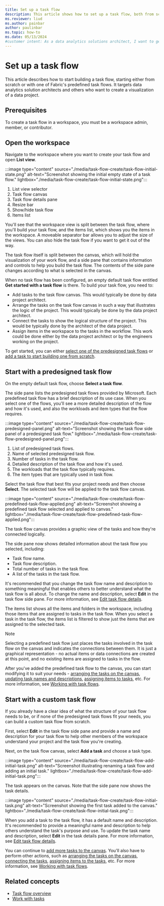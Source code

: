 ```yaml
---
title: Set up a task flow
description: This article shows how to set up a task flow, both from scratch and by using one of Fabric's predesigned task flows.
ms.reviewer: liud
ms.author: painbar
author: paulinbar
ms.topic: how-to
ms.date: 05/13/2024
#customer intent: As a data analytics solutions architect, I want to get started using a task flow to design my data analytics solution.
---
```


# Set up a task flow

This article describes how to start building a task flow, starting either from scratch or with one of Fabric's predefined task flows. It targets data analytics solution architects and others who want to create a visualization of a data project.

## Prerequisites

To create a task flow in a workspace, you must be a workspace admin, member, or contributor.

## Open the workspace

Navigate to the workspace where you want to create your task flow and open **List view**.

:::image type="content" source="./media/task-flow-create/task-flow-initial-state.png" alt-text="Screenshot showing the initial empty state of a task flow." lightbox="./media/task-flow-create/task-flow-initial-state.png":::

1. List view selector
1. Task flow canvas
1. Task flow details pane
1. Resize bar
1. Show/hide task flow
1. Items list

You'll see that the workspace view is split between the task flow, where you'll build your task flow, and the items list, which shows you the items in the workspace. A moveable separator bar allows you to adjust the size of the views. You can also hide the task flow if you want to get it out of the way.

The task flow itself is split between the canvas, which will hold the visualization of your work flow, and a side pane that contains information and controls to help you build the task flow. The contents of the side pane changes according to what is selected in the canvas.

When no task flow has been configured, an empty default task flow entitled **Get started with a task flow** is there. To build your task flow, you need to:

* Add tasks to the task flow canvas. This would typically be done by data project architect.
* Arrange the tasks on the task flow canvas in such a way that illustrates the logic of the project. This would typically be done by the data project architect.
* Connect the tasks to show the logical structure of the project. This would be typically done by the architect of the data project.
* Assign items in the workspace to the tasks in the workflow. This work could be done either by the data project architect or by the engineers working on the project.

To get started, you can either [select one of the predesigned task flows](#start-with-a-predesigned-task-flow) or [add a task to start building one from scratch](#start-with-a-custom-task-flow).

## Start with a predesigned task flow

On the empty default task flow, choose **Select a task flow**.

The side pane lists the predesigned task flows provided by Microsoft. Each predefined task flow has a brief description of its use case. When you select one of the flows, you'll see a more detailed description of the flow and how it's used, and also the workloads and item types that the flow requires.

:::image type="content" source="./media/task-flow-create/task-flow-predesigned-panel.png" alt-text="Screenshot showing the task flow side panel of a predesigned task flow." lightbox="./media/task-flow-create/task-flow-predesigned-panel.png":::

1. List of predesigned task flows.
1. Name of selected predesigned task flow.
1. Number of tasks in the task flow.
1. Detailed description of the task flow and how it's used.
1. The workloads that the task flow typically requires.
1. The item types that are typically used in task flow.

Select the task flow that best fits your project needs and then choose **Select**. The selected task flow will be applied to the task flow canvas.

:::image type="content" source="./media/task-flow-create/task-flow-predefined-task-flow-applied.png" alt-text="Screenshot showing a predefined task flow selected and applied to canvas." lightbox="./media/task-flow-create/task-flow-predefined-task-flow-applied.png":::

The task flow canvas provides a graphic view of the tasks and how they're connected logically.

The side pane now shows detailed information about the task flow you selected, including:

* Task flow name.
* Task flow description.
* Total number of tasks in the task flow.
* A list of the tasks in the task flow.

It's recommended that you change the task flow name and description to something meaningful that enables others to better understand what the task flow is all about. To change the name and description, select **Edit** in the task flow side pane. For more information, see [Edit task flow details](./task-flow-work-with.md#edit-task-flow-details).

The items list shows all the items and folders in the workspace, including those items that are assigned to tasks in the task flow. When you select a task in the task flow, the items list is filtered to show just the items that are assigned to the selected task.

> [!NOTE]
> Selecting a predefined task flow just places the tasks involved in the task flow on the canvas and indicates the connections between them. It is just a graphical representation - no actual items or data connections are created at this point, and no existing items are assigned to tasks in the flow.

After you've added the predefined task flow to the canvas, you can start modifying it to suit your needs - [arranging the tasks on the canvas](./task-flow-work-with.md#arrange-tasks-on-the-canvas), [updating task names and descriptions](./task-flow-work-with.md#edit-task-name-and-description), [assigning items to tasks](./task-flow-work-with.md#assign-items-to-a-task), etc. For more information, see [Working with task flows](./task-flow-work-with.md).

## Start with a custom task flow

If you already have a clear idea of what the structure of your task flow needs to be, or if none of the predesigned task flows fit your needs, you can build a custom task flow from scratch.

First, select **Edit** in the task flow side pane and provide a name and description for your task flow to help other members of the workspace understand your project and the task flow you're creating.

Next, on the task flow canvas, select **Add a task** and choose a task type.

:::image type="content" source="./media/task-flow-create/task-flow-add-initial-task.png" alt-text="Screenshot illustrating renaming a task flow and adding an initial task." lightbox="./media/task-flow-create/task-flow-add-initial-task.png":::

The task appears on the canvas. Note that the side pane now shows the task details.

:::image type="content" source="./media/task-flow-create/task-flow-initial-task.png" alt-text="Screenshot showing the first task added to the canvas." lightbox="./media/task-flow-create/task-flow-initial-task.png":::

When you add a task to the task flow, it has a default name and description. It's recommended to provide a meaningful name and description to help others understand the task's purpose and use. To update the task name and description, select **Edit** in the task details pane. For more information, see [Edit task flow details](./task-flow-work-with.md#edit-task-name-and-description).

You can continue to [add more tasks to the canvas](./task-flow-work-with.md#add-a-task). You'll also have to perform other actions, such as [arranging the tasks on the canvas](./task-flow-work-with.md#arrange-tasks-on-the-canvas), [connecting the tasks](./task-flow-work-with.md#connect-tasks), [assigning items to the tasks](./task-flow-work-with.md#assign-items-to-a-task), etc. For more information, see [Working with task flows](./task-flow-work-with.md).

## Related concepts

* [Task flow overview](./task-flow-overview.md)
* [Work with tasks](./task-flow-work-with.md)
